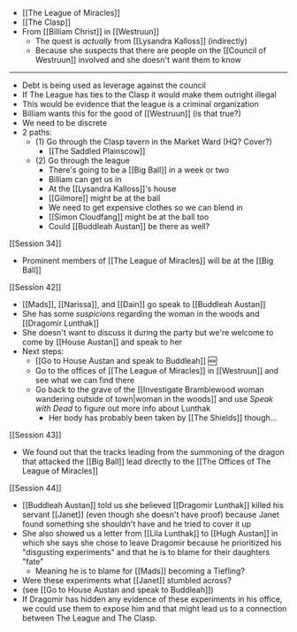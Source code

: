 - [[The League of Miracles]]
- [[The Clasp]]
- From [[Billiam Christ]] in [[Westruun]]
	- The quest is *actually* from [[Lysandra Kalloss]] (indirectly)
	- Because she suspects that there are people on the [[Council of Westruun]] involved and she doesn't want them to know
---
- Debt is being used as leverage against the council
- If The League has ties to the Clasp it would make them outright illegal
- This would be evidence that the league is a criminal organization
- Billiam wants this for the good of [[Westruun]] (is that true?)
- We need to be discrete
- 2 paths:
	- (1) Go through the Clasp tavern in the Market Ward (HQ? Cover?)
		- [[The Saddled Plainscow]]
	- (2) Go through the league
		- There's going to be a [[Big Ball]] in a week or two
		- Billiam can get us in
		- At the [[Lysandra Kalloss]]'s house
		- [[Gilmore]] might be at the ball
		- We need to get expensive clothes so we can blend in
		- [[Simon Cloudfang]] might be at the ball too
		- Could [[Buddleah Austan]] be there as well?

[[Session 34]]
- Prominent members of [[The League of Miracles]] will be at the [[Big Ball]]

[[Session 42]]
- [[Mads]], [[Narissa]], and [[Dain]] go speak to [[Buddleah Austan]]
- She has some *suspicions* regarding the woman in the woods and [[Dragomir Lunthak]]
- She doesn't want to discuss it during the party but we're welcome to come by [[House Austan]] and speak to her
- Next steps:
	- [[Go to House Austan and speak to Buddleah]] 🆕
	- Go to the offices of [[The League of Miracles]] in [[Westruun]] and see what we can find there
	- Go back to the grave of the [[Investigate Bramblewood woman wandering outside of town|woman in the woods]] and use *Speak with Dead* to figure out more info about Lunthak
		- Her body has probably been taken by [[The Shields]] though...

[[Session 43]]
- We found out that the tracks leading from the summoning of the dragon that attacked the [[Big Ball]] lead directly to the [[The Offices of The League of Miracles]]

[[Session 44]]
- [[Buddleah Austan]] told us she believed [[Dragomir Lunthak]] killed his servant [[Janet]] (even though she doesn't have proof) because Janet found something she shouldn't have and he tried to cover it up
- She also showed us a letter from [[Lila Lunthak]] to [[Hugh Austan]] in which she says she chose to leave Dragomir because he prioritized his "disgusting experiments" and that he is to blame for their daughters "fate"
	- Meaning he is to blame for [[Mads]] becoming a Tiefling?
- Were these experiments what [[Janet]] stumbled across?
- (see [[Go to House Austan and speak to Buddleah]])
- If Dragomir has hidden any evidence of these experiments in his office, we could use them to expose him and that might lead us to a connection between The League and The Clasp.